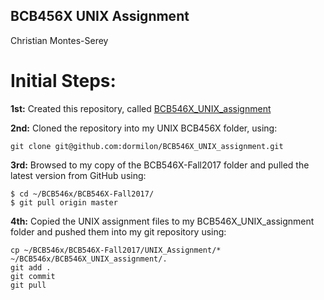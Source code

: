 ## BCB456X UNIX Assignment
Christian Montes-Serey

# Initial Steps:
**1st:** Created this repository, called [BCB546X_UNIX_assignment](https://github.com/dormilon/BCB546X_UNIX_assignment)

**2nd:** Cloned the repository into my UNIX BCB456X folder, using:
```
git clone git@github.com:dormilon/BCB546X_UNIX_assignment.git
```
**3rd:** Browsed to my copy of the BCB546X-Fall2017 folder and pulled the latest version from GitHub using:
```
$ cd ~/BCB546x/BCB546X-Fall2017/
$ git pull origin master
```
**4th:** Copied the UNIX assignment files to my BCB546X_UNIX_assignment folder and pushed them into my git repository using:
```
cp ~/BCB546x/BCB546X-Fall2017/UNIX_Assignment/* ~/BCB546x/BCB546X_UNIX_assignment/.
git add .
git commit
git pull
```
